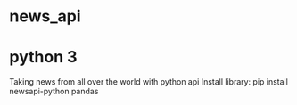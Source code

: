 # news_api
# python 3
Taking news from all over the world with python api
Install library: pip install newsapi-python pandas

